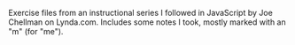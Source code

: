 Exercise files from an instructional series I followed in JavaScript by Joe Chellman on Lynda.com. 
Includes some notes I took, mostly marked with an "m" (for "me").
